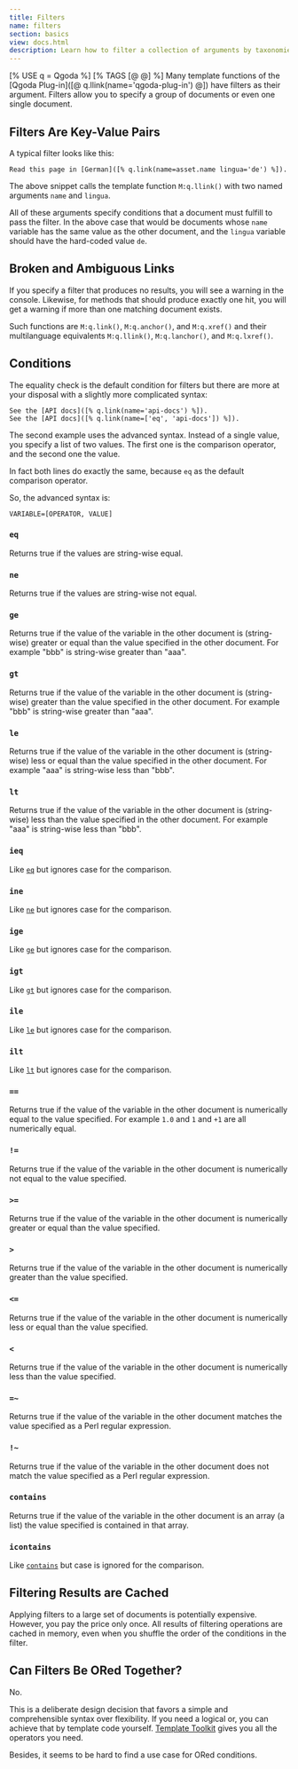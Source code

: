 ```yaml
---
title: Filters
name: filters
section: basics
view: docs.html
description: Learn how to filter a collection of arguments by taxonomies respectively document variables.
---
```

[% USE q = Qgoda %]
[% TAGS [@ @] %]
Many template functions of the
[Qgoda Plug-in]([@ q.llink(name='qgoda-plug-in') @]) have filters as their
argument. Filters allow you to specify a group of documents or even one
single document.

<qgoda-toc />

## Filters Are Key-Value Pairs

A typical filter looks like this:

```tt2
Read this page in [German]([% q.link(name=asset.name lingua='de') %]). 
```

The above snippet calls the template function `M:q.llink()` with two named
arguments `name` and `lingua`.

All of these arguments specify conditions that a document must fulfill to
pass the filter.  In the above case that would be documents whose `name`
variable has the same value as the other document, and the `lingua`
variable should have the hard-coded value `de`.

## Broken and Ambiguous Links

If you specify a filter that produces no results, you will see a warning
in the console. Likewise, for methods that should produce exactly one hit,
you will get a warning if more than one matching document exists.

Such functions are `M:q.link()`, `M:q.anchor()`, and `M:q.xref()` and their
multilanguage equivalents `M:q.llink()`, `M:q.lanchor()`, and `M:q.lxref()`.

## Conditions

The equality check is the default condition for filters but there are more
at your disposal with a slightly more complicated syntax:

```tt2
See the [API docs]([% q.link(name='api-docs') %]).
See the [API docs]([% q.link(name=['eq', 'api-docs']) %]).
```

The second example uses the advanced syntax. Instead of a single value,
you specify a list of two values.  The first one is the comparison operator,
and the second one the value.

In fact both lines do exactly the same, because `eq` as the default
comparison operator.

So, the advanced syntax is:

```tt2
VARIABLE=[OPERATOR, VALUE]
```

### `eq`

Returns true if the values are string-wise equal.

### `ne`

Returns true if the values are string-wise not equal.

### `ge`

Returns true if the value of the variable in the other document is (string-wise) greater or equal than the value specified
in the other document. For example "bbb" is string-wise greater than "aaa".

### `gt`

Returns true if the value of the variable in the other document is (string-wise) greater than the value specified
in the other document. For example "bbb" is string-wise greater than "aaa".

### `le`

Returns true if the value of the variable in the other document is (string-wise) less or equal than the value specified
in the other document. For example "aaa" is string-wise less than "bbb".

### `lt`

Returns true if the value of the variable in the other document is (string-wise) less than the value specified
in the other document. For example "aaa" is string-wise less than "bbb".

### `ieq`

Like [`eq`](#eq) but ignores case for the comparison.

### `ine`

Like [`ne`](#ne) but ignores case for the comparison.


### `ige`

Like [`ge`](#ge) but ignores case for the comparison.


### `igt`

Like [`gt`](#gt) but ignores case for the comparison.


### `ile`

Like [`le`](#le) but ignores case for the comparison.


### `ilt`

Like [`lt`](#lt) but ignores case for the comparison.

### `==`

Returns true if the value of the variable in the other document is numerically equal to the value specified.
For example `1.0` and `1` and `+1` are all numerically equal.

### `!=`

Returns true if the value of the variable in the other document is numerically not equal to the value specified.

### `>=`

Returns true if the value of the variable in the other document is numerically greater or equal than the value specified.

### `>`

Returns true if the value of the variable in the other document is numerically greater than the value specified.

### `<=`

Returns true if the value of the variable in the other document is numerically less or equal than the value specified.

### `<`

Returns true if the value of the variable in the other document is numerically less than the value specified.

### `=~`

Returns true if the value of the variable in the other document matches the value specified as a Perl regular expression.

### `!~`

Returns true if the value of the variable in the other document does not match the value specified as a Perl regular expression.

### `contains`

Returns true if the value of the variable in the other document is an array (a list) the value specified is contained in that array.

### `icontains`

Like [`contains`](#contains) but case is ignored for the comparison.

## Filtering Results are Cached

Applying filters to a large set of documents is potentially expensive. However,
you pay the price only once. All results of filtering operations are cached
in memory, even when you shuffle the order of the conditions in the filter.

## Can Filters Be ORed Together?

No.

This is a deliberate design decision that favors a simple and comprehensible
syntax over flexibility. If you need a logical or, you can achieve that by template code
yourself. [Template Toolkit](http://www.template-toolkit.org/) gives you all
the operators you need.

Besides, it seems to be hard to find a use case for ORed conditions.
